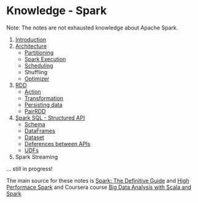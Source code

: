 Knowledge - Spark
====================

Note: The notes are not exhausted knowledge about Apache Spark.

1) [Introduction](https://github.com/OndrejKucera/knowledge_spark/blob/master/Introduction.md)
2) [Architecture](https://github.com/OndrejKucera/knowledge_spark/blob/master/Architecture.md)
    - [Partitioning](https://github.com/OndrejKucera/knowledge_spark/blob/master/Architecture.md#partitioning)
    - [Spark Execution](https://github.com/OndrejKucera/knowledge_spark/blob/master/Architecture.md#spark-execution)
    - [Scheduling](https://github.com/OndrejKucera/knowledge_spark/blob/master/Architecture.md#scheduling)
    - Shuffling
    - [Optimizer](https://github.com/OndrejKucera/knowledge_spark/blob/master/Architecture.md#optimizer)
3) [RDD](https://github.com/OndrejKucera/knowledge_spark/blob/master/RDD.md)
    - [Action](https://github.com/OndrejKucera/knowledge_spark/blob/master/RDD.md#action)
    - [Transformation](https://github.com/OndrejKucera/knowledge_spark/blob/master/RDD.md#transformation)
    - [Persisting data](https://github.com/OndrejKucera/knowledge_spark/blob/master/RDD.md#persisting-data)
    - [PairRDD](https://github.com/OndrejKucera/knowledge_spark/blob/master/RDD.md#pair-rdds)
5) [Spark SQL - Structured API](https://github.com/OndrejKucera/knowledge_spark/blob/master/SparkSQL.md)
    - [Schema](https://github.com/OndrejKucera/knowledge_spark/blob/master/SparkSQL.md#schema)
    - [DataFrames](https://github.com/OndrejKucera/knowledge_spark/blob/master/SparkSQL.md#dataframes)
    - [Dataset](https://github.com/OndrejKucera/knowledge_spark/blob/master/SparkSQL.md#dataset)
    - [Deferences between APIs](https://github.com/OndrejKucera/knowledge_spark/blob/master/SparkSQL.md#deferences-between-apis)
    - [UDFs](https://github.com/OndrejKucera/knowledge_spark/blob/master/SparkSQL.md#user-defined-functions-udf-or-udaf)
6) Spark Streaming

... still in progress!

The main source for these notes is [Spark: The Definitive Guide](http://shop.oreilly.com/product/0636920034957.do) and [High Performace Spark](http://shop.oreilly.com/product/0636920046967.do) and Coursera course [Big Data Analysis with Scala and Spark](https://www.coursera.org/learn/scala-spark-big-data/home/welcome)

